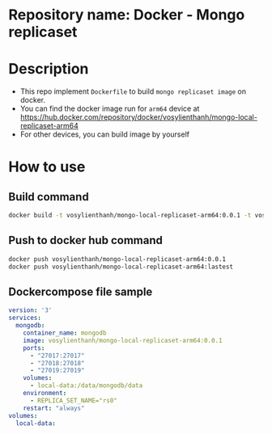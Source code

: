 # Repository name: Docker - Mongo replicaset

# Description
- This repo implement `Dockerfile` to build `mongo replicaset image` on docker.
- You can find the docker image run for `arm64` device at https://hub.docker.com/repository/docker/vosylienthanh/mongo-local-replicaset-arm64
- For other devices, you can build image by yourself

# How to use
## Build command
```BASH
docker build -t vosylienthanh/mongo-local-replicaset-arm64:0.0.1 -t vosylienthanh/mongo-local-replicaset-arm64:lastest .
```

## Push to docker hub command
```BASH
docker push vosylienthanh/mongo-local-replicaset-arm64:0.0.1
docker push vosylienthanh/mongo-local-replicaset-arm64:lastest
```

## Dockercompose file sample
```YAML
version: '3'
services:
  mongodb:
    container_name: mongodb
    image: vosylienthanh/mongo-local-replicaset-arm64:0.0.1
    ports:
      - "27017:27017"
      - "27018:27018"
      - "27019:27019"
    volumes:
      - local-data:/data/mongodb/data
    environment:
      - REPLICA_SET_NAME="rs0"
    restart: "always"
volumes:
  local-data:
```
